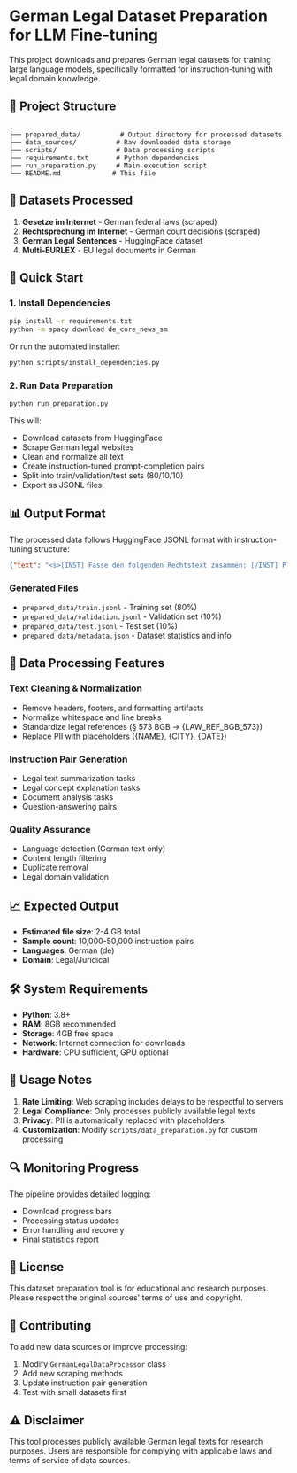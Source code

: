 # German Legal Dataset Preparation for LLM Fine-tuning

This project downloads and prepares German legal datasets for training large language models, specifically formatted for instruction-tuning with legal domain knowledge.

## 📁 Project Structure

```
.
├── prepared_data/          # Output directory for processed datasets
├── data_sources/          # Raw downloaded data storage
├── scripts/               # Data processing scripts
├── requirements.txt       # Python dependencies
├── run_preparation.py     # Main execution script
└── README.md             # This file
```

## 🎯 Datasets Processed

1. **Gesetze im Internet** - German federal laws (scraped)
2. **Rechtsprechung im Internet** - German court decisions (scraped)
3. **German Legal Sentences** - HuggingFace dataset
4. **Multi-EURLEX** - EU legal documents in German

## 🚀 Quick Start

### 1. Install Dependencies

```bash
pip install -r requirements.txt
python -m spacy download de_core_news_sm
```

Or run the automated installer:
```bash
python scripts/install_dependencies.py
```

### 2. Run Data Preparation

```bash
python run_preparation.py
```

This will:
- Download datasets from HuggingFace
- Scrape German legal websites
- Clean and normalize all text
- Create instruction-tuned prompt-completion pairs
- Split into train/validation/test sets (80/10/10)
- Export as JSONL files

## 📊 Output Format

The processed data follows HuggingFace JSONL format with instruction-tuning structure:

```json
{"text": "<s>[INST] Fasse den folgenden Rechtstext zusammen: [/INST] Placeholder text from legal document... </s>"}
```

### Generated Files

- `prepared_data/train.jsonl` - Training set (80%)
- `prepared_data/validation.jsonl` - Validation set (10%)
- `prepared_data/test.jsonl` - Test set (10%)
- `prepared_data/metadata.json` - Dataset statistics and info

## 🔧 Data Processing Features

### Text Cleaning & Normalization
- Remove headers, footers, and formatting artifacts
- Normalize whitespace and line breaks
- Standardize legal references (§ 573 BGB → {LAW_REF_BGB_573})
- Replace PII with placeholders ({NAME}, {CITY}, {DATE})

### Instruction Pair Generation
- Legal text summarization tasks
- Legal concept explanation tasks
- Document analysis tasks
- Question-answering pairs

### Quality Assurance
- Language detection (German text only)
- Content length filtering
- Duplicate removal
- Legal domain validation

## 📈 Expected Output

- **Estimated file size**: 2-4 GB total
- **Sample count**: 10,000-50,000 instruction pairs
- **Languages**: German (de)
- **Domain**: Legal/Juridical

## 🛠️ System Requirements

- **Python**: 3.8+
- **RAM**: 8GB recommended
- **Storage**: 4GB free space
- **Network**: Internet connection for downloads
- **Hardware**: CPU sufficient, GPU optional

## 📝 Usage Notes

1. **Rate Limiting**: Web scraping includes delays to be respectful to servers
2. **Legal Compliance**: Only processes publicly available legal texts
3. **Privacy**: PII is automatically replaced with placeholders
4. **Customization**: Modify `scripts/data_preparation.py` for custom processing

## 🔍 Monitoring Progress

The pipeline provides detailed logging:
- Download progress bars
- Processing status updates
- Error handling and recovery
- Final statistics report

## 📄 License

This dataset preparation tool is for educational and research purposes. Please respect the original sources' terms of use and copyright.

## 🤝 Contributing

To add new data sources or improve processing:
1. Modify `GermanLegalDataProcessor` class
2. Add new scraping methods
3. Update instruction pair generation
4. Test with small datasets first

## ⚠️ Disclaimer

This tool processes publicly available German legal texts for research purposes. Users are responsible for complying with applicable laws and terms of service of data sources.